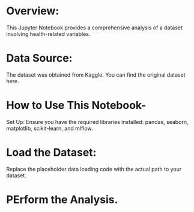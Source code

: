 # Overview:
This Jupyter Notebook provides a comprehensive analysis of a dataset involving health-related variables. 

# Data Source:
The dataset was obtained from Kaggle. You can find the original dataset here.

# How to Use This Notebook-
Set Up: 
Ensure you have the required libraries installed: pandas, seaborn, matplotlib, scikit-learn, and mlflow.

# Load the Dataset:
Replace the placeholder data loading code with the actual path to your dataset.

# PErform the Analysis.

